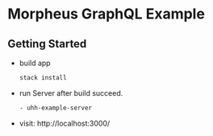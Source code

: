 # Morpheus GraphQL Example

## Getting Started

- build app

  ```sh
  stack install 
  ```

- run Server after build succeed.

  ```sh
  - uhh-example-server
  ```

- visit: http://localhost:3000/
